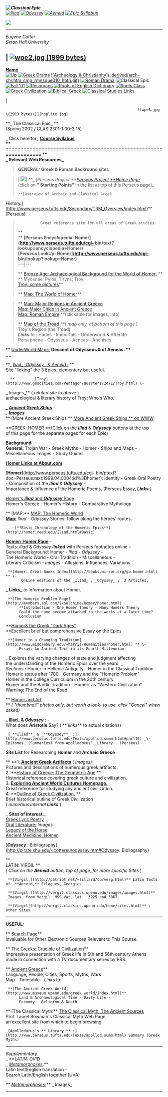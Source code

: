_**![Classical Epic](_derived/classica1.htm_cmp_rmnsque010_bnr.gif)**_  
_[![Iliad](_derived/iliad.htm_cmp_rmnsque010_hbtn.gif)](iliad.htm)
[![Odyssey](_derived/odyssey.htm_cmp_rmnsque010_hbtn.gif)](odyssey.htm)
[![Aeneid](_derived/aeneid.htm_cmp_rmnsque010_hbtn.gif)](aeneid.htm) [![Epic
Syllabus](_derived/syllabus.htm_cmp_rmnsque010_hbtn.gif)](syllabus.htm)_

![](_themes/rmnsque/romhorsa.gif)

  
  
---  
  
_Eugene Cotter  
Seton Hall University_

| [![wpe2.jpg \(1999
bytes\)](images/hands.jpg)](file:///c:/webs/copy_of_~cottereu/index.htm)  
---  
[**_Home_**](index.html)  
[![Up](_derived/up_cmp_rmnsque010_hbtn.gif)](./) [![Greek
Drama](_derived/greek_drama.htm_cmp_rmnsque010_hbtn.gif)](greek_drama.htm)
[![Archeology & Christianity](_derived/arch-
chr.htm_cmp_rmnsque010_hbtn.gif)](arch-chr.htm) [![Roman
Drama](_derived/roman_drama.htm_cmp_rmnsque010_hbtn.gif)](roman_drama.htm)
![Classical Epic](_derived/classica1.htm_cmp_rmnsque010_hbtn_p.gif) [![Fall
'01](_derived/fall_'01.htm_cmp_rmnsque010_hbtn.gif)](fall_'01.htm)
[![Resources](_derived/rts_resource.htm_cmp_rmnsque010_hbtn.gif)](rts_resource.htm)
[![Roots of English
Dictionary](_derived/rootsof.htm_cmp_rmnsque010_hbtn.gif)](rootsof.htm)
[![Roots Class](_derived/roots.htm_cmp_rmnsque010_hbtn.gif)](roots.htm)
[![Greek Civilization](_derived/greek.htm_cmp_rmnsque010_hbtn.gif)](greek.htm)
[![Biblical
Greek](_derived/biblical.htm_cmp_rmnsque010_hbtn.gif)](biblical.htm)
[![Classical Studies
Links](_derived/classica.htm_cmp_rmnsque010_hbtn.gif)](classica.htm)  
  
|

                                                               ![wpe6.jpg \(2913 bytes\)](hoplite.jpg)

**_                                   The Classical Epic_ **  
                                                                       (Spring 2002 / CLAS 2301-1:00-2:15)

_                                                         Click here for_ **[
Course Syllabus](http://pirate.shu.edu/~cottereu/syllabus.htm)  
**      ================================================================= **  
_                                             Relevant Web Resources_**

> **GENERAL: Greek & Roman Backround sites**

>

> | ![](_themes/rmnsque/rombul1a.gif)| **_    _[Perseus Project **[Perseus
Project **Home Page ](http://www.perseus.tufts.edu/)_  
> (click on **" Starting Points"** in the list at top of this Perseus page)_  
>  
>     **[Overview of Archaic and Classical Greek
History.](http://www.perseus.tufts.edu/Secondary/TRM_Overview/index.html)**
(Perseus)  
>               Great reference site for all areas of Greek studies.  
>  **  
> **      **[Perseus Encyclopedia: Homer](http://www.perseus.tufts.edu/cgi-
bin/text?lookup=encyclopedia+Homer)  
>       [Perseus LookUp: Homer](http://www.perseus.tufts.edu/cgi-
bin/lookup?lookup=Homer)**  
> ---|---  
>  
> **          [Bronze Age: Archaeological Background for the World of
Homer:](http://www.clarkson.edu/~melville/ls195/ody29.html)  **  
>           **      Mycenae, Pylos, Tiryns, Troy.  
>                   [Troy: some
pictures](http://units.ox.ac.uk/departments/classics/pictures/turkey/index.html#troy)**

>

> **                  [Map: The World of
Homer](http://homer.reed.edu/blueseahomermap.gif)**

>

> **                  [Map: Major Regions in Ancient
Greece](http://www.wsu.edu/~dee/GREECE/REGMAP.HTM)  
>                   [Map: Major Cities in Ancient
Greece](http://www.wsu.edu/~dee/GREECE/CITYMAP.HTM)  
>                   [Map: Roman
Empire](http://www.dalton.org/groups/Rome/RMap.html) **(clickable for images,
info)

>

> **                  [Map of the
Troad](http://hsa.brown.edu/~maicar/Troy.html) **( _map only, at bottom of
this page_ )  
>                         Troy's Region (the Troad)  
>                         _**Links** to_ : Hades - Immortals - Underworld &
Afterlife  
>                                        Persephone - Odysseus - Aeneas -
Anchises

**                  [UnderWorld
Maps:](http://hsa.brown.edu/~maicar/Underworldmap.html) **Descent of Odysseus
& of Aeneas. **  
     _    _**

**_         [Iliad_, _Odyssey_ , & _Aeneid_
:](http://www.geocities.com/Pentagon/Quarters/2471/index.html) **  
               Site "linking" the 3 Epics, elementary but useful.

      **         [Troy](http://www.geocities.com/Pentagon/Quarters/2471/Troy.html) \-   
_                 Images_** ( _related site to above_ )  
                archaeological & literary history of Troy; Who's Who.

**_              _[Ancient Greek
Ships](http://www.webcom.com/shownet/medea/ships/grkship1.html) -  
        _           Images_**  
            **  [More Ancient Greek Ships ** [More Ancient Greek Ships ** on WWW](http://www.webcom.com/shownet/medea/bulfinch/grkship.html)

    

**GREEK: HOMER **(Click on the  _**Iliad**_ & _**Odyssey**_ buttons at the top  
                                                      of this page for the separate pages for each Epic)

**[Background](http://www.ancientsites.com/~Torrey_Philemon/odyssey/odysseystudy.htm)  
     General:** Trojan War - Greek Myths - Homer - Ships and Maps -   
                    Miscellaneous Images - Study Guides

[**Homer Links at
About.com**](http://ancienthistory.about.com/homework/ancienthistory/cs/homer/index.htm)

[**Homer**](http://www.perseus.tufts.edu/cgi-
bin/ptext?doc=Perseus:text:1999.04.0004:id%3Dhomer): Identity - Greek Oral
Poetry - Composition of the **_Iliad_** & **_Odyssey_** -  
            Importance & Influence of the Homeric Poems.  (Perseus Essay, _**Links**_ )

[Homer's **_Iliad_** and **_Odyssey_**
Page](http://library.thinkquest.org/19300/data/homer.htm):  
     Homer's Greece - Homer's History - Comparative Mythology

**         [MAP:** [ MAP: The Homeric
World](http://homer.reed.edu/blueseahomermap.gif)  
        [**Map:**](http://www.auburn.edu/~jfdrake/teachers/gainey/homer/map.html) _Iliad_ \- _Odyssey_ Stories: follow along the heroes' routes.

        [**Basic Chronology of the Homeric Epics**](http://homer.reed.edu/Iliad.html#Basic)

**[Homer: Homer
Page](http://www.dc.peachnet.edu/~shale/humanities/literature/world_literature/homer.html)**
\-  
      Texts: _Iliad_ & _Odyssey_ **_linked_** with Perseus footnotes online -   
      General Background: Homer - _Iliad_ \- _Odyssey_ \-   
      The Homeric World - Oral Tradition - Miscellaneous -   
      Literary Criticism - _Images_ \- Allusions, Influences, Variations.

     **[Homer: Great Books Index](http://books.mirror.org/gb.homer.html) ** \-   
           OnLine editions of the _Iliad_ , _Odyssey_ ;  2 Articles,   
**_            Links_** to information about Homer.

     **[The Homeric Problem Page](http://members.aol.com/ikoulchine/homer/homer.html)  
          **Introduction - One Homer Theory - Many Homers Theory  
          Could the name become attached to the works at a later time?  
          Conclusion

**[Homer& the Greek "Dark
Ages"](http://www.wsu.edu:8080/%257edee/MINOA/HOMER.HTM)  
     **Excellent brief but comprehensive Essay on the Epics

     **[Homer in a Changing Tradition](http://www.middlebury.edu/~harris/Humanities/homer.html) ** \-   
          Essay: An Ancient Text in its Fourth Millennium   
_           Explores the varying changes of taste and judgment affecting  
          the understanding of the Homeric Epics over the years. _  
              _Sections **:**_ Homer in Hellenic Antiquity - Homer in the Classical Tradition.    
              Homeric status after 1700 - Germany and the "Homeric Problem"    
              Homer in the College Curriculum in the 20th century.   
              Homer and the Bardic Tradition - Homerr as "Western Civilization"   
              Warning: The End of the Road

**      [Homer and Art](http://homer.reed.edu/Iliad.html#Art)  
     ** _( "thumbnail" photos only, but worth a look- to use, click "Cancel" when asked)_

**_      [Iliad_ & _Odyssey_
:](http://www.leeds.ac.uk/classics/resources/poetics/poet-hom.htm)** \-  
          What does **Aristotle** Say? ( ** _links_** to actual citations)

     [_**Iliad**_ & _**Odyssey**_ :](http://www.perseus.tufts.edu/Texts/apollod.summ.html#part16) _\- Epitomes_ (Summaries) from Apollodorus' _Library_. (Perseus)  

_**Site List**_ for Researching **Homer** and **Archaic Greece**  
  
**       **1\. **[Ancient Greek
Artifacts](http://www.rmplc.co.uk/eduweb/sites/allsouls/bm/room3.html)** (
_images)_  
              Pictures and descriptions of numerous greek artifacts.   
      2\. **[History of Greece: The Geometric Age](http://www.vacation.net.gr/p/history4.html) **  
              Historical reference covering greek culture and civilization.   
      3\. [**Exploring Ancient World Cultures Homepage.**](http://eawc.evansville.edu/grpage.htm)  
             Great reference for studying any ancient civilization.   
      4\. **[Outline of Greek Civilization.](http://www.johnco.cc.ks.us/~jjackson/grkint.html) **  
             Brief historical outline of Greek Civilization   
            ( _numerous internal **Links**_ )  
     

_     **Sites of Interest:**_  
                   [Greek Lyric Poetry](http://homer.reed.edu/lyric.html)  
                   [Oral Literature:](http://ccat.sas.upenn.edu/~awiesner/oralit.html) _Images_  
                   [Legacy of the Horse](http://www.imh.org/imh/kyhpl1c.html)  
                   [Ancient Medicine: Homer](http://www.indiana.edu/~ancmed/Homer.htm)

[**_Odyssey_** :
Bibliography](http://pirate.shu.edu/~cottereu/odyssey.htm#Odyssey:
Bibliography)



**  
LATIN: VIRGIL **  
( _Click on the **Aeneid** button, top of page, for more specific Sites_ )

     **[Virgil:](http://patriot.net/~lillard/cp/verg.html)** Latin Texts of _**Aeneid,** Eclogues, Georgics_.

     **[Virgil:](http://vergil.classics.upenn.edu/images/images.html)** _Images_ from Vergil _MSS Vat. lat_. 3225 and 3867  
  
     **[Virgil](http://vergil.classics.upenn.edu/home/sites.html)** :  Other Sites

 ________________________________________________________

**USEFUL:**

**      [Search
Page](http://www.uky.edu/ArtsSciences/Classics/lexindex.html)**  
          Invaluable for Other Electronic Sources Relevant to This Course. 

**      [The Greeks: Crucible of
Civilization](http://www.pbs.org/empires/thegreeks/)**  
          Impressive presentation of Greek life in 6th and 56th century Athens   
          made in connection with a TV documentary series by PBS.

**      [Ancient Greece](http://library.thinkquest.org/17709/indexe.htm)**  
         Language, People, Cities, Sports, Myths, Wars   
         Map - Timetable - _Links_ to:

     **[The Ancient Greek World](http://www.museum.upenn.edu/greek_world/index.html)**  
          Land & Archaeological Time - Daily Life -   
          Economy - Religion & Death

**      [The Classical Myth:** [ The Classical Myth: The Ancient
Sources](http://web.UVic.CA/athena/bowman/myth/index.html)  
          Prof. Laurel Bowman's Classical Myth Web Page,   
          an excellent site from which to begin browsing.

     [Apollodorus's **_Library_** :](http://www.perseus.tufts.edu/Texts/apollod.summ.html) Summary (Greek Myths)

_______________________________________________________

_Supplementary_  
_      _**LATIN: OVID  
     _      [Metamorphoses](http://etext.lib.virginia.edu/latin/ovid/)_:**   
                     Latin text/English translation -   
                     Search Latin/English together (UVA)

_**
[Metamorphoses:](http://www.uvm.edu/~classics/ambrose.html)**_ _  Images_

_   _______________________________________________________

  
  





